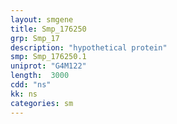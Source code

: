 ```yaml
---
layout: smgene
title: Smp_176250
grp: Smp_17
description: "hypothetical protein"
smp: Smp_176250.1
uniprot: "G4M122"
length:  3000
cdd: "ns"
kk: ns
categories: sm
---
```

